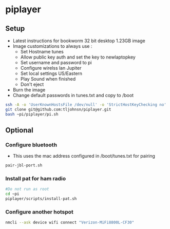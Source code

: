# piplayer

## Setup

* Latest instructions for bookworm 32 bit desktop 1.23GB image
* Image customizations to always use :
  * Set Hostname tunes
  * Allow public key auth and set the key to newlaptopkey
  * Set username and password to pi
  * Configure wirelss lan Jupiter
  * Set local settings US/Eastern
  * Play Sound when finished
  * Don't eject
* Burn the image
* Change default passwords in tunes.txt and copy to /boot

```bash
ssh -A -o 'UserKnownHostsFile /dev/null' -o 'StrictHostKeyChecking no' pi@raspberrypi.local
git clone git@github.com:tljohnsn/piplayer.git
bash ~pi/piplayer/pi.sh
```

## Optional
### Configure bluetooth
* This uses the mac address configured in /boot/tunes.txt for pairing

```bash
pair-jbl-port.sh
```

### Install pat for ham radio
```bash
#Do not run as root
cd ~pi
piplayer/scripts/install-pat.sh
```

### Configure another hotspot
```bash
nmcli --ask device wifi connect "Verizon-MiFi8800L-CF30"
```
